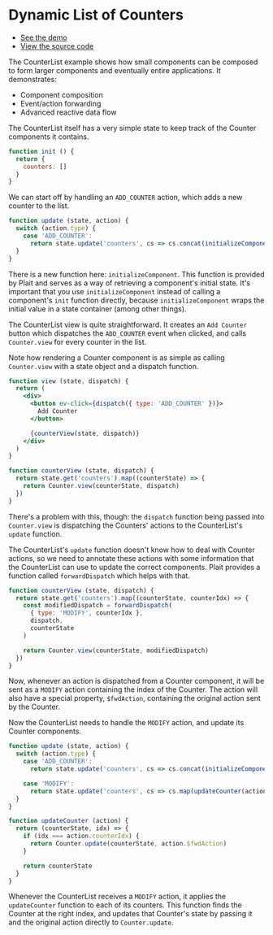 # Dynamic List of Counters

* [See the demo](https://plait.js.org/examples/CounterList.html)
* [View the source code](https://github.com/wildlyinaccurate/plait/tree/master/examples/src/CounterList)

The CounterList example shows how small components can be composed to form larger components and eventually entire applications. It demonstrates:

* Component composition
* Event/action forwarding
* Advanced reactive data flow

The CounterList itself has a very simple state to keep track of the Counter components it contains.

```js
function init () {
  return {
    counters: []
  }
}
```

We can start off by handling an `ADD_COUNTER` action, which adds a new counter to the list.

```js
function update (state, action) {
  switch (action.type) {
    case 'ADD_COUNTER':
      return state.update('counters', cs => cs.concat(initializeComponent(Counter)))
  }
}
```

There is a new function here: `initializeComponent`. This function is provided by Plait and serves as a way of retrieving a component's initial state. It's important that you use `initializeComponent` instead of calling a component's `init` function directly, because `initializeComponent` wraps the initial value in a state container (among other things).

The CounterList view is quite straightforward. It creates an `Add Counter` button which dispatches the `ADD_COUNTER` event when clicked, and calls `Counter.view` for every counter in the list.

Note how rendering a Counter component is as simple as calling `Counter.view` with a state object and a dispatch function.

```jsx
function view (state, dispatch) {
  return (
    <div>
      <button ev-click={dispatch({ type: 'ADD_COUNTER' })}>
        Add Counter
      </button>

      {counterView(state, dispatch)}
    </div>
  )
}

function counterView (state, dispatch) {
  return state.get('counters').map((counterState) => {
    return Counter.view(counterState, dispatch)
  })
}
```

There's a problem with this, though: the `dispatch` function being passed into `Counter.view` is dispatching the Counters' actions to the CounterList's `update` function.

The CounterList's `update` function doesn't know how to deal with Counter actions, so we need to annotate these actions with some information that the CounterList can use to update the correct components. Plait provides a function called `forwardDispatch` which helps with that.

```js
function counterView (state, dispatch) {
  return state.get('counters').map((counterState, counterIdx) => {
    const modifiedDispatch = forwardDispatch(
      { type: 'MODIFY', counterIdx },
      dispatch,
      counterState
    )

    return Counter.view(counterState, modifiedDispatch)
  })
}
```

Now, whenever an action is dispatched from a Counter component, it will be sent as a `MODIFY` action containing the index of the Counter. The action will also have a special property, `$fwdAction`, containing the original action sent by the Counter.

Now the CounterList needs to handle the `MODIFY` action, and update its Counter components.

```js
function update (state, action) {
  switch (action.type) {
    case 'ADD_COUNTER':
      return state.update('counters', cs => cs.concat(initializeComponent(Counter)))

    case 'MODIFY':
      return state.update('counters', cs => cs.map(updateCounter(action)))
  }
}

function updateCounter (action) {
  return (counterState, idx) => {
    if (idx === action.counterIdx) {
      return Counter.update(counterState, action.$fwdAction)
    }

    return counterState
  }
}
```

Whenever the CounterList receives a `MODIFY` action, it applies the `updateCounter` function to each of its counters. This function finds the Counter at the right index, and updates that Counter's state by passing it and the original action directly to `Counter.update`.
